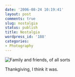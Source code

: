 ```yaml
---
date: '2006-08-24 10:19:41'
layout: post
comments: true
slug: nostalgia
status: publish
title: Nostalgia
wordpress_id: '188'
categories:
- Photography
---
```





![Family and friends, of all sorts](http://www.phfactor.net/wp-pics/family-and-friends.jpg)


Thankgiving, I think it was.
